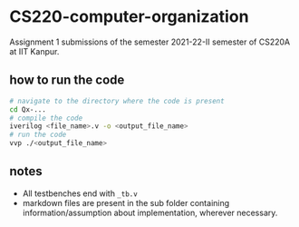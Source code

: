 # CS220-computer-organization
Assignment 1 submissions of the semester 2021-22-II semester of CS220A at IIT Kanpur.

## how to run the code

```bash
# navigate to the directory where the code is present
cd Qx-...
# compile the code
iverilog <file_name>.v -o <output_file_name>
# run the code
vvp ./<output_file_name>
```

## notes
- All testbenches end with `_tb.v`
- markdown files are present in the sub folder containing information/assumption about implementation, wherever necessary.
